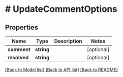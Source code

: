 # # UpdateCommentOptions

## Properties

Name | Type | Description | Notes
------------ | ------------- | ------------- | -------------
**comment** | **string** |  | [optional]
**resolved** | **string** |  | [optional]

[[Back to Model list]](../../README.md#models) [[Back to API list]](../../README.md#endpoints) [[Back to README]](../../README.md)
